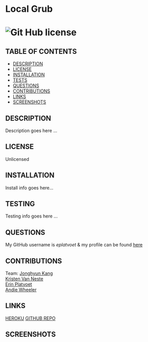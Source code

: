 # Local Grub
# ![Git Hub license](https://img.shields.io/badge/License-Unlicensed-blue.svg)

## TABLE OF CONTENTS
- [DESCRIPTION](#DESCRIPTION)  
- [LICENSE](#LICENSE)  
- [INSTALLATION](#INSTALLATION)  
- [TESTS](#TESTS)  
- [QUESTIONS](#QUESTIONS)  
- [CONTRIBUTIONS](#CONTRIBUTIONS)
- [LINKS](#LINKS)  
- [SCREENSHOTS](#SCREENSHOTS)  

## DESCRIPTION
Description goes here ...

## LICENSE
Unlicensed

## INSTALLATION
Install info goes here...

## TESTING
Testing info goes here ...

## QUESTIONS

My GitHub username is *eplatvoet* & my profile can be found [here](https://github.com/eplatvoet) 

## CONTRIBUTIONS
Team:
[Jonghyun Kang](https://github.com/misterjaykay)  
[Kristen Van Neste](https://github.com/kmvanneste)  
[Erin Platvoet](https://github.com/eplatvoet)  
[Andie Wheeler](https://github.com/hihellos)  

## LINKS
[HEROKU](https://localgrub.herokuapp.com/)
[GITHUB REPO](https://github.com/eplatvoet/Project-2)
## SCREENSHOTS

